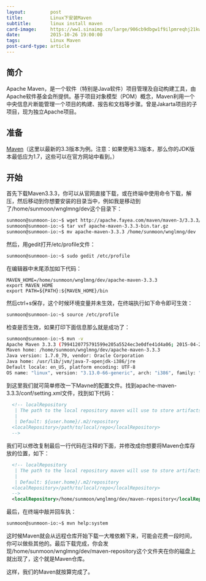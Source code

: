 ```yaml
---
layout:         post
title:          Linux下安装Maven
subtitle:       linux install maven
card-image:     https://ww1.sinaimg.cn/large/906cb9dbgw1f9ilpmreqhj21kw0zk151.jpg
date:           2015-10-26 19:00:00
tags:           Linux Maven
post-card-type: article
---
```


## 简介

Apache Maven，是一个软件（特别是Java软件）项目管理及自动构建工具，由Apache软件基金会所提供。基于项目对象模型（POM）概念，Maven利用一个中央信息片断能管理一个项目的构建、报告和文档等步骤。曾是Jakarta项目的子项目，现为独立Apache项目。

## 准备

[Maven](http://maven.apache.org)（这里以最新的3.3版本为例。注意：如果使用3.3版本，那么你的JDK版本最低应为1.7，这些可以在官方网站中看到。）

## 开始

首先下载Maven3.3.3，你可以从官网直接下载，或在终端中使用命令下载，解压，然后移动到你想要安装的目录当中，例如我是移动到了/home/sunmoon/wnglmng/dev这个目录下：

```bash
sunmoon@sunmoon-io:~$ wget http://apache.fayea.com/maven/maven-3/3.3.3/binaries/apache-maven-3.3.3-bin.tar.gz
sunmoon@sunmoon-io:~$ tar vxf apache-maven-3.3.3-bin.tar.gz
sunmoon@sunmoon-io:~$ mv apache-maven-3.3.3 /home/sunmoon/wnglmng/dev
```

然后，用gedit打开/etc/profile文件：

```bash
sunmoon@sunmoon-io:~$ sudo gedit /etc/profile
```

在编辑器中末尾添加如下代码：

```
MAVEN_HOME=/home/sunmoon/wnglmng/dev/apache-maven-3.3.3
export MAVEN_HOME
export PATH=${PATH}:${MAVEN_HOME}/bin
```

然后ctrl+s保存，这个时候环境变量并未生效，在终端执行如下命令即可生效：

```bash
sunmoon@sunmoon-io:~$ source /etc/profile
```

检查是否生效，如果打印下面信息那么就是成功了：

```bash
sunmoon@sunmoon-io:~$ mvn -v
Apache Maven 3.3.3 (7994120775791599e205a5524ec3e0dfe41d4a06; 2015-04-22T19:57:37+08:00)
Maven home: /home/sunmoon/wnglmng/dev/apache-maven-3.3.3
Java version: 1.7.0_79, vendor: Oracle Corporation
Java home: /usr/lib/jvm/java-7-openjdk-i386/jre
Default locale: en_US, platform encoding: UTF-8
OS name: "linux", version: "3.13.0-66-generic", arch: "i386", family: "unix"
```

到这里我们就可简单修改一下Mavne的配置文件。找到apache-maven-3.3.3/conf/setting.xml文件，找到如下代码：

```xml
  <!-- localRepository
   | The path to the local repository maven will use to store artifacts.
   |
   | Default: ${user.home}/.m2/repository
  <localRepository>/path/to/local/repo</localRepository>
  -->
```

我们可以修改复制最后一行代码在注释的下面，并修改成你想要将Maven仓库存放的位置，如下：

```xml
  <!-- localRepository
   | The path to the local repository maven will use to store artifacts.
   |
   | Default: ${user.home}/.m2/repository
  <localRepository>/path/to/local/repo</localRepository>
  -->
  <localRepository>/home/sunmoon/wnglmng/dev/maven-repository</localRepository>
```

最后，在终端中敲并回车执：

```bash
sunmoon@sunmoon-io:~$ mvn help:system
```

这时候Maven就会从远程仓库开始下载一大堆依赖下来，可能会花费一段时间，你可以做些其他的。最后下载完成，你会发现/home/sunmoon/wnglmng/dev/maven-repository这个文件夹在你的磁盘上就出现了，这个就是Maven仓库。

这样，我们的Maven就按算完成了。
